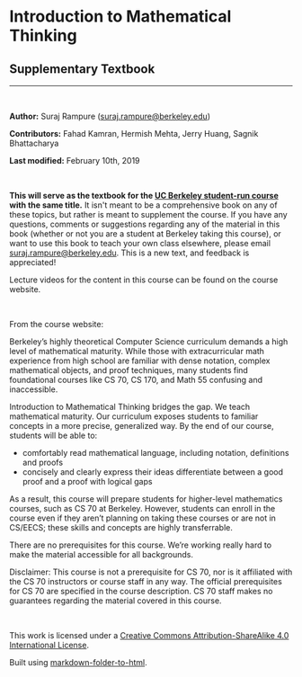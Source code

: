 <title> Supplementary Textbook: Introduction to Mathematical Thinking </title>

# Introduction to Mathematical Thinking

## Supplementary Textbook
---

<br>

**Author:** Suraj Rampure (suraj.rampure@berkeley.edu)

**Contributors:** Fahad Kamran, Hermish Mehta, Jerry Huang, Sagnik Bhattacharya

**Last modified:** February 10th, 2019

<br>

**This will serve as the textbook for the [UC Berkeley student-run course](http://imt-decal.org) with the same title.** It isn't meant to be a comprehensive book on any of these topics, but rather is meant to supplement the course. If you have any questions, comments or suggestions regarding any of the material in this book (whether or not you are a student at Berkeley taking this course), or want to use this book to teach your own class elsewhere, please email suraj.rampure@berkeley.edu. This is a new text, and feedback is appreciated!


Lecture videos for the content in this course can be found on the course website.

<br>

From the course website:

Berkeley’s highly theoretical Computer Science curriculum demands a high level of mathematical maturity. While those with extracurricular math experience from high school are familiar with dense notation, complex mathematical objects, and proof techniques, many students find foundational courses like CS 70, CS 170, and Math 55 confusing and inaccessible.

Introduction to Mathematical Thinking bridges the gap. We teach mathematical maturity. Our curriculum exposes students to familiar concepts in a more precise, generalized way. By the end of our course, students will be able to:

- comfortably read mathematical language, including notation, definitions and proofs
- concisely and clearly express their ideas differentiate between a good proof and a proof with logical gaps

As a result, this course will prepare students for higher-level mathematics courses, such as CS 70 at Berkeley. However, students can enroll in the course even if they aren’t planning on taking these courses or are not in CS/EECS; these skills and concepts are highly transferrable.

There are no prerequisites for this course. We’re working really hard to make the material accessible for all backgrounds.

Disclaimer: This course is not a prerequisite for CS 70, nor is it affiliated with the CS 70 instructors or course staff in any way. The official prerequisites for CS 70 are specified in the course description. CS 70 staff makes no guarantees regarding the material covered in this course.

<br>

This work is licensed under a [Creative Commons Attribution-ShareAlike 4.0 International License](http://creativecommons.org/licenses/by-sa/4.0/).

Built using [markdown-folder-to-html](https://www.npmjs.com/package/markdown-folder-to-html).




